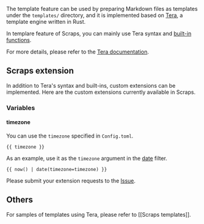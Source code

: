 The template feature can be used by preparing Markdown files as templates under the `templates/` directory, and it is implemented based on [Tera](https://github.com/Keats/tera), a template engine written in Rust.

In templare feature of Scraps, you can mainly use Tera syntax and [built-in functions](https://keats.github.io/tera/docs/#built-in-functions).

For more details, please refer to the [Tera documentation](https://keats.github.io/tera/docs/).

## Scraps extension

In addition to Tera's syntax and built-ins, custom extensions can be implemented. Here are the custom extensions currently available in Scraps.

### Variables

#### timezone
You can use the `timezone` specified in `Config.toml`.

```
{{ timezone }}
```

As an example, use it as the `timezone` argument in the [date](https://keats.github.io/tera/docs/#date) filter.
```
{{ now() | date(timezone=timezone) }}
```

Please submit your extension requests to the [Issue](https://github.com/boykush/scraps/issues/new?template=enhancement-feature-template.md).

## Others
For samples of templates using Tera, please refer to [[Scraps templates]].